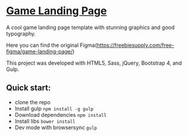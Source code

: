 # [Game Landing Page](https://webdevprog.github.io/gameProject/)

A cool game landing page template with stunning graphics and good typography.

Here you can find the original Figma(https://freebiesupply.com/free-figma/game-landing-page/)

This project was developed with HTML5, Sass, jQuery, Bootstrap 4, and Gulp.

## Quick start:

* clone the repo
* Install gulp `npm install -g gulp`
* Download dependencies `npm install`
* Install libs `bower install`
* Dev mode with browsersync `gulp`
